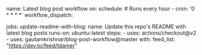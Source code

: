 name: Latest blog post workflow
on:
schedule: # Runs every hour - cron: '0 \* \* \* \*'
workflow_dispatch:

jobs:
update-readme-with-blog:
name: Update this repo's README with latest blog posts
runs-on: ubuntu-latest
steps: - uses: actions/checkout@v2 - uses: gautamkrishnar/blog-post-workflow@master
with:
feed_list: "https://dev.to/feed/tdamer"
